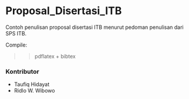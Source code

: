 # Proposal_Disertasi_ITB
Contoh penulisan proposal disertasi ITB menurut pedoman penulisan dari SPS ITB.

Compile:
>> pdflatex + bibtex

### Kontributor
- Taufiq Hidayat
- Ridlo W. Wibowo
